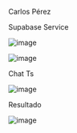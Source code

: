 Carlos Pérez

Supabase Service

![image](https://github.com/user-attachments/assets/dc13bce9-b076-438d-aa50-5c70fe3a00b2)

![image](https://github.com/user-attachments/assets/9e0ce530-61e3-4ddc-b56f-c8f14fabfd5c)



Chat Ts

![image](https://github.com/user-attachments/assets/c0290100-d14e-46e1-867e-8233f7c7d51c)


Resultado 

![image](https://github.com/user-attachments/assets/a5540054-6431-495e-8799-c5f2dddddc53)


